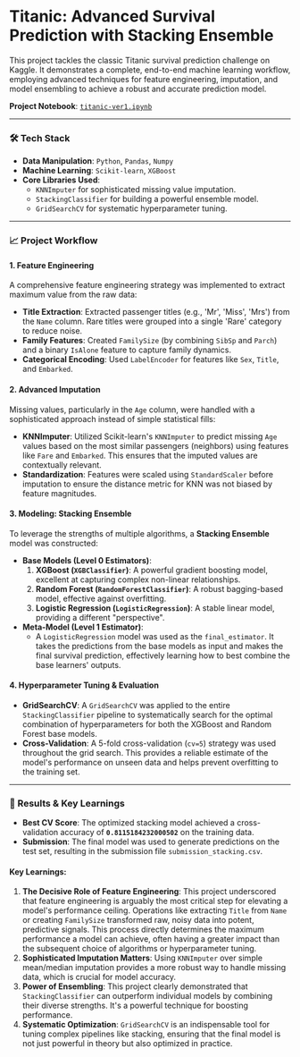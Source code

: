 # Titanic: Advanced Survival Prediction with Stacking Ensemble

This project tackles the classic Titanic survival prediction challenge on Kaggle. It demonstrates a complete, end-to-end machine learning workflow, employing advanced techniques for feature engineering, imputation, and model ensembling to achieve a robust and accurate prediction model.

**Project Notebook**: [`titanic-ver1.ipynb`](./titanic-ver1.ipynb)

---

### 🛠️ Tech Stack
* **Data Manipulation**: `Python`, `Pandas`, `Numpy`
* **Machine Learning**: `Scikit-learn`, `XGBoost`
* **Core Libraries Used**:
    * `KNNImputer` for sophisticated missing value imputation.
    * `StackingClassifier` for building a powerful ensemble model.
    * `GridSearchCV` for systematic hyperparameter tuning.

---

### 📈 Project Workflow

#### 1. Feature Engineering
A comprehensive feature engineering strategy was implemented to extract maximum value from the raw data:
* **Title Extraction**: Extracted passenger titles (e.g., 'Mr', 'Miss', 'Mrs') from the `Name` column. Rare titles were grouped into a single 'Rare' category to reduce noise.
* **Family Features**: Created `FamilySize` (by combining `SibSp` and `Parch`) and a binary `IsAlone` feature to capture family dynamics.
* **Categorical Encoding**: Used `LabelEncoder` for features like `Sex`, `Title`, and `Embarked`.

#### 2. Advanced Imputation
Missing values, particularly in the `Age` column, were handled with a sophisticated approach instead of simple statistical fills:
* **KNNImputer**: Utilized Scikit-learn's `KNNImputer` to predict missing `Age` values based on the most similar passengers (neighbors) using features like `Fare` and `Embarked`. This ensures that the imputed values are contextually relevant.
* **Standardization**: Features were scaled using `StandardScaler` before imputation to ensure the distance metric for KNN was not biased by feature magnitudes.

#### 3. Modeling: Stacking Ensemble
To leverage the strengths of multiple algorithms, a **Stacking Ensemble** model was constructed:
* **Base Models (Level 0 Estimators)**:
    1.  **XGBoost (`XGBClassifier`)**: A powerful gradient boosting model, excellent at capturing complex non-linear relationships.
    2.  **Random Forest (`RandomForestClassifier`)**: A robust bagging-based model, effective against overfitting.
    3.  **Logistic Regression (`LogisticRegression`)**: A stable linear model, providing a different "perspective".
* **Meta-Model (Level 1 Estimator)**:
    * A `LogisticRegression` model was used as the `final_estimator`. It takes the predictions from the base models as input and makes the final survival prediction, effectively learning how to best combine the base learners' outputs.

#### 4. Hyperparameter Tuning & Evaluation
* **GridSearchCV**: A `GridSearchCV` was applied to the entire `StackingClassifier` pipeline to systematically search for the optimal combination of hyperparameters for both the XGBoost and Random Forest base models.
* **Cross-Validation**: A 5-fold cross-validation (`cv=5`) strategy was used throughout the grid search. This provides a reliable estimate of the model's performance on unseen data and helps prevent overfitting to the training set.

---

### 🏁 Results & Key Learnings

* **Best CV Score**: The optimized stacking model achieved a cross-validation accuracy of **`0.8115184232000502`** on the training data.
* **Submission**: The final model was used to generate predictions on the test set, resulting in the submission file `submission_stacking.csv`.

#### Key Learnings:
1.  **The Decisive Role of Feature Engineering**: This project underscored that feature engineering is arguably the most critical step for elevating a model's performance ceiling. Operations like extracting `Title` from `Name` or creating `FamilySize` transformed raw, noisy data into potent, predictive signals. This process directly determines the maximum performance a model can achieve, often having a greater impact than the subsequent choice of algorithms or hyperparameter tuning.
2.  **Sophisticated Imputation Matters**: Using `KNNImputer` over simple mean/median imputation provides a more robust way to handle missing data, which is crucial for model accuracy.
3.  **Power of Ensembling**: This project clearly demonstrated that `StackingClassifier` can outperform individual models by combining their diverse strengths. It's a powerful technique for boosting performance.
4.  **Systematic Optimization**: `GridSearchCV` is an indispensable tool for tuning complex pipelines like stacking, ensuring that the final model is not just powerful in theory but also optimized in practice.
